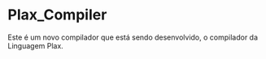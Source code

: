 # Plax_Compiler
Este é um novo compilador que está sendo desenvolvido, o compilador da Linguagem Plax.
